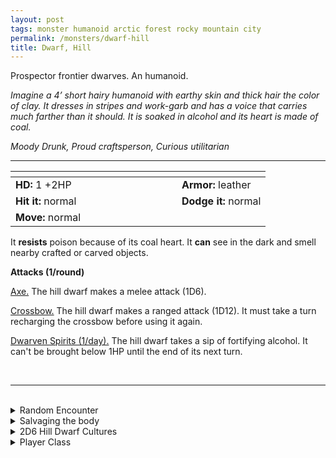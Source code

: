 ```yaml
---
layout: post
tags: monster humanoid arctic forest rocky mountain city
permalink: /monsters/dwarf-hill
title: Dwarf, Hill
---
```


Prospector frontier dwarves. An humanoid.

_Imagine a 4’ short hairy humanoid with earthy skin and thick hair the color of clay. It dresses in stripes and work-garb and has a voice that carries much farther than it should. It is soaked in alcohol and its heart is made of coal._

_Moody Drunk, Proud craftsperson, Curious utilitarian_

---

|  <span style="display: inline-block; width:250px"></span>  |  |
| -------- | --------|
| **HD:** 1 +2HP | **Armor:** leather  |
| **Hit it:** normal    | **Dodge it:** normal  |
| **Move:** normal     |   | 

It **resists** poison because of its coal heart.
It **can** see in the dark and smell nearby crafted or carved objects.

**Attacks (1/round)**

<ins>Axe.</ins> The hill dwarf makes a melee attack (1D6).

<ins>Crossbow.</ins> The hill dwarf  makes a ranged attack (1D12). It must take a turn recharging the crossbow before using it again.

<ins>Dwarven Spirits (1/day).</ins> The hill dwarf takes a sip of fortifying alcohol. It can't be brought below 1HP until the end of its next turn.

<br>

---

<br>

<details markdown="1">
<summary>Random Encounter</summary>

1. **Monster:** roll 1D6:
    1. <ins>Dwarven Party:</ins> 3D4 hill dwarves & 1 veteran (x3 HP)
    1. <ins>Rangers:</ins> 1D8 hill dwarves & 1D4 [blunderbuss](https://saltygoo.github.io/monsters/soldier)
    1. <ins>Miners:</ins> 1D6 hill dwarves & 1D6 [goons](https://saltygoo.github.io/monsters/bandits) & 1 [sapper](https://saltygoo.github.io/monsters/soldier)
    1. <ins>Slayers:</ins> 1D6 hill dwarves & 1D6 [spiked madmen](https://saltygoo.github.io/monsters/warrior)
1. **Lair:** A well tended hovel with an adjacent workshop. <br>    &nbsp; OR <br>    **Omen:** Loud laughter.
1. **Spoor:** An orderly, recently left camp site.
1. **Tracks:** Holes made from rock climbing gear.
1. **Trace:** A lost barrel of dwarven ale.
1. **Trace:** Prospector notice.
</details>

<details markdown="1">
<summary>Salvaging the body</summary>

You find the monster's weapons and ... (Roll as many times as the HD of the monster)

1. Nothing.
1. Small barrel of beer.
1. Flask of strong spirits.
1. Pitons.
1. 1D6x10' of rope
1. Unrefined ore (valuable)

You could also extract their coal crystal heart, which is highly valuable to the dwarf's clan.

<span class="alchemy">**Coal Crystal**. Contains the soul of a hill dwarf. Can burn for a full month. Can be corrupted to make a [dark crystal](https://saltygoo.github.io/monsters/dwarf-dvergr).</span>

</details>

<details markdown="1">
<summary>2D6 Hill Dwarf Cultures</summary>

Combine the result of both tables to get the broad lines of this humanoid culture in this part of the world.

**Cultures**
1. The ones that recently moved in in search of a new ore vein.
1. The ones that run the foundry up the hill.
1. The ones that run this huge brewery.
1. The ones that run the local mine.
1. The ones that are archeologists from far away.
1. The ones that are landless monster slayers.

**Features**
1. They are always drunk.
1. They are exiles from an ancient mountain dwarf civilization.
1. This land used to be their clan’s, but monsters chased them out.
1. The feys are at war against them. They have a lot of cold iron because of that.
1. They travel on the back of lumbering beasts.
1. They worship a giant earth elemental.

</details>

<details markdown="1">
<summary>Player Class</summary>
Play as a [dwarf](https://saltygoo.github.io/class/specialist/dwarf)!
</details>
